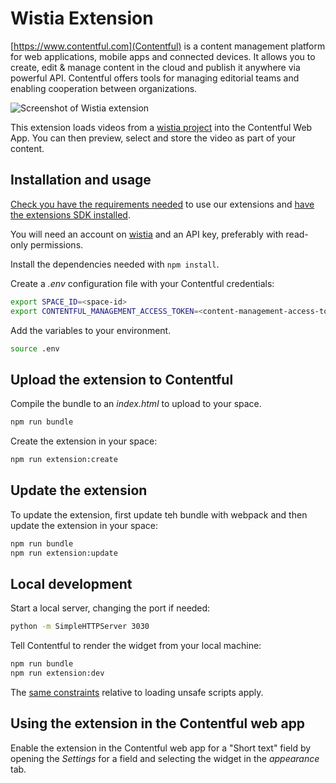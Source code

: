 # Wistia Extension

[https://www.contentful.com](Contentful) is a content management platform for web applications, mobile apps and connected devices. It allows you to create, edit & manage content in the cloud and publish it anywhere via powerful API. Contentful offers tools for managing editorial teams and enabling cooperation between organizations.

![Screenshot of Wistia extension](http://contentful.github.io/extensions/assets/wistia.gif)

This extension loads videos from a [wistia project](http://wistia.com/doc/projects) into the Contentful Web App. You can then preview, select and store the video as part of your content.

## Installation and usage

[Check you have the requirements needed](../README.md#extensions-samples) to use our extensions and [have the extensions SDK installed](https://github.com/contentful/ui-extensions-sdk).

You will need an account on [wistia](http://wistia.com/) and an API key, preferably with read-only permissions.

Install the dependencies needed with `npm install`.

Create a _.env_ configuration file with your Contentful credentials:

```bash
export SPACE_ID=<space-id>
export CONTENTFUL_MANAGEMENT_ACCESS_TOKEN=<content-management-access-token>
```

Add the variables to your environment.

```bash
source .env
```

## Upload the extension to Contentful

Compile the bundle to an _index.html_ to upload to your space.

```bash
npm run bundle
```

Create the extension in your space:

```bash
npm run extension:create
```

## Update the extension

To update the extension, first update teh bundle with webpack and then update the extension in your space:

```bash
npm run bundle
npm run extension:update
```

## Local development

Start a local server, changing the port if needed:

```bash
python -m SimpleHTTPServer 3030
```

Tell Contentful to render the widget from your local machine:

```bash
npm run bundle
npm run extension:dev
```

The [same constraints](../README.md) relative to loading unsafe scripts apply.

## Using the extension in the Contentful web app

Enable the extension in the Contentful web app for a "Short text" field by opening the _Settings_ for a field and selecting the widget in the _appearance_ tab.
